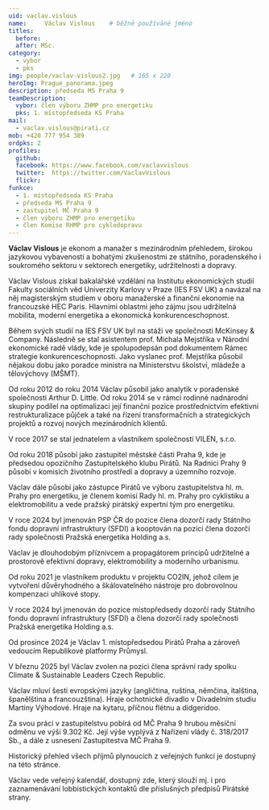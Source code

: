 ```yaml
---
uid: vaclav.vislous
name:     Václav Vislous  	# běžně používáné jméno
titles:
  before: 
  after: MSc.
category:
  - vybor
  - pks
img: people/vaclav-vislous2.jpg   # 165 x 220
heroImg: Prague_panorama.jpeg
description: předseda MS Praha 9
teamDescription:
  vybor: člen výboru ZHMP pro energetiku 
  pks: 1. místopředseda KS Praha
mail:
  - vaclav.vislous@pirati.cz
mob: +420 777 954 389
ordpks: 2
profiles:
  github:       
  facebook: https://www.facebook.com/vaclavvislous 
  twitter:  https://twitter.com/VaclavVislous		  
  flickr:
funkce:
  - 1. místopředseda KS Praha
  - předseda MS Praha 9
  - zastupitel MČ Praha 9	
  - člen výboru ZHMP pro energetiku
  - člen Komise RHMP pro cyklodopravu 	  
---
```


**Václav Vislous** je ekonom a manažer s mezinárodním přehledem, širokou jazykovou vybaveností a bohatými zkušenostmi ze státního, poradenského i soukromého sektoru v sektorech energetiky, udržitelnosti a dopravy.

Václav Vislous získal bakalářské vzdělání na Institutu ekonomických studií Fakulty sociálních věd Univerzity Karlovy v Praze (IES FSV UK) a navázal na něj magisterským studiem v oboru manažerské a finanční ekonomie na francouzské HEC Paris. Hlavními oblastmi jeho zájmu jsou udržitelná mobilita, moderní energetika a ekonomická konkurenceschopnost.

Během svých studií na IES FSV UK byl na stáži ve společnosti McKinsey & Company. Následně se stal asistentem prof. Michala Mejstříka v Národní ekonomické radě vlády, kde je spolupodepsán pod dokumentem Rámec strategie konkurenceschopnosti. Jako vyslanec prof. Mejstříka působil nějakou dobu jako poradce ministra na Ministerstvu školství, mládeže a tělovýchovy (MŠMT).

Od roku 2012 do roku 2014 Václav působil jako analytik v poradenské společnosti Arthur D. Little. Od roku 2014 se v rámci rodinné nadnárodní skupiny podílel na optimalizaci její finanční pozice prostřednictvím efektivní restrukturalizace půjček a také na řízení transformačních a strategických projektů a rozvoj nových mezinárodních klientů.

V roce 2017 se stal jednatelem a vlastníkem společnosti VILEN, s.r.o.

Od roku 2018 působí jako zastupitel městské části Praha 9, kde je předsedou opozičního Zastupitelského klubu Pirátů. Na Radnici Prahy 9 působí v komisích životního prostředí a dopravy a územního rozvoje.

Václav dále působí jako zástupce Pirátů ve výboru zastupitelstva hl. m. Prahy pro energetiku, je členem komisí Rady hl. m. Prahy pro cyklistiku a elektromobilitu a vede pražský pirátský expertní tým pro energetiku.

V roce 2024 byl jmenován PSP ČR do pozice člena dozorčí rady Státního fondu dopravní infrastruktury (SFDI) a kooptován na pozici člena dozorčí rady společnosti Pražská energetika Holding a.s.

Václav je dlouhodobým příznivcem a propagátorem principů udržitelné a prostorově efektivní dopravy, elektromobility a moderního urbanismu.

Od roku 2021 je vlastníkem produktu v projektu CO2IN, jehož cílem je vytvoření důvěryhodného a škálovatelného nástroje pro dobrovolnou kompenzaci uhlíkové stopy.

V roce 2024 byl jmenován do pozice místopředsedy dozorčí rady Státního fondu dopravní infrastruktury (SFDI) a člena dozorčí rady společnosti Pražská energetika Holding a.s.

Od prosince 2024 je Václav 1. místopředsedou Pirátů Praha a zároveň vedoucím Republikové platformy Průmysl.

V březnu 2025 byl Václav zvolen na pozici člena správní rady spolku Climate & Sustainable Leaders Czech Republic.

Václav mluví šesti evropskými jazyky (angličtina, ruština, němčina, italština, španělština a francouzština). Hraje ochotnické divadlo v Divadelním studiu Martiny Výhodové. Hraje na kytaru, příčnou flétnu a didgeridoo.

Za svou práci v zastupitelstvu pobírá od MČ Praha 9 hrubou měsíční odměnu ve výši 9.302 Kč. Její výše vyplývá z Nařízení vlády č. 318/2017 Sb., a dále z usnesení Zastupitestva MČ Praha 9.

Historický přehled všech příjmů plynoucích z veřejných funkcí je dostupný na této stránce.

Václav vede veřejný kalendář, dostupný zde, který slouží mj. i pro zaznamenávání lobbistických kontaktů dle příslušných předpisů Pirátské strany.

